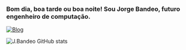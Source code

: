 ### Bom dia, boa tarde ou boa noite! Sou Jorge Bandeo, futuro engenheiro de computação.

[![Blog](https://img.shields.io/website-up-down-green-red/http/monip.org.svg)]()

![J.Bandeo GitHub stats](https://github-readme-stats.vercel.app/api?username=jorgebandeo&show_icons=true&theme=ocean_dark)
